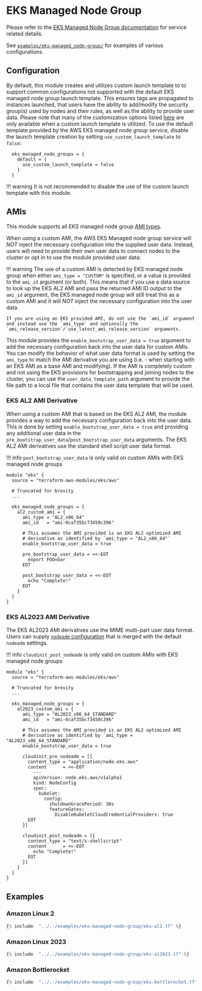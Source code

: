 # EKS Managed Node Group

Please refer to the [EKS Managed Node Group documentation](https://docs.aws.amazon.com/eks/latest/userguide/managed-node-groups.html) for service related details.

See [`examples/eks-managed_node-group/`](https://github.com/terraform-aws-modules/terraform-aws-eks/tree/master/examples/eks-managed-node-group) for examples of various configurations.

## Configuration

By default, this module creates and utilizes custom launch template to to support common configurations not supported with the default EKS managed node group launch template. This ensures tags are propagated to instances launched, that users have the ability to add/modify the security group(s) used by nodes and their rules, as well as the ability to provide user data. Please note that many of the customization options listed [here](https://github.com/terraform-aws-modules/terraform-aws-eks/tree/master/modules/eks-managed-node-group#Inputs) are only available when a custom launch template is utilized. To use the default template provided by the AWS EKS managed node group service, disable the launch template creation by setting `use_custom_launch_template` to `false`:

```hcl
  eks_managed_node_groups = {
    default = {
      use_custom_launch_template = false
    }
  }
```

!!! warning
    It is not recommended to disable the use of the custom launch template with this module.

## AMIs

This module supports all EKS managed node group [AMI types](https://docs.aws.amazon.com/AWSCloudFormation/latest/UserGuide/aws-resource-eks-nodegroup.html#cfn-eks-nodegroup-amitype).

When using a custom AMI, the AWS EKS Managed node group service will *NOT* inject the necessary configuration into the supplied user data. Instead, users will need to provide their own user data to connect nodes to the cluster or opt in to use the module provided user data:

!!! warning
    The use of a custom AMI is detected by EKS managed node group when either `ami_type = "CUSTOM"` is specified, or a value is provided to the `ami_id` argument (or both). This means that if you use a data source to look up the EKS AL2 AMI and pass the returned AMI ID output to the `ami_id` argument, the EKS managed node group will still treat this as a custom AMI and it will *NOT* inject the necessary configuration into the user data.

    If you are using an EKS provided AMI, do not use the `ami_id` argument and instead use the `ami_type` and optionally the `ami_release_version`/`use_latest_ami_release_version` arguments.

This module provides the `enable_bootstrap_user_data = true` argument to add the necessary configuration back into the user data for custom AMIs. You can modify the behavior of what user data format is used by setting the `ami_type` to match the AMI derivative you are using (i.e. - when starting with an EKS AMI as a base AMI and modifying). If the AMI is completely custom and not using the EKS provisions for bootstrapping and joining nodes to the cluster, you can use the `user_data_template_path` argument to provide the file path to a local file that contains the user data template that will be used.

### EKS AL2 AMI Derivative

When using a custom AMI that is based on the EKS AL2 AMI, the module provides a way to add the necessary configuration back into the user data. This is done by setting `enable_bootstrap_user_data = true` and providing any additional user data in the `pre_bootstrap_user_data`/`post_bootstrap_user_data` arguments. The EKS AL2 AMI derivatives use the standard shell script user data format.

!!! info
    `post_bootstrap_user_data` is only valid on custom AMIs with EKS managed node groups

```hcl
module "eks" {
  source = "terraform-aws-modules/eks/aws"

  # Truncated for brevity
  ...

  eks_managed_node_groups = {
    al2_custom_ami = {
      ami_type = "AL2_x86_64"
      ami_id   = "ami-0caf35bc73450c396"

      # This assumes the AMI provided is an EKS AL2 optimized AMI
      # derivative as identified by `ami_type = "AL2_x86_64"`
      enable_bootstrap_user_data = true

      pre_bootstrap_user_data = <<-EOT
        export FOO=bar
      EOT

      post_bootstrap_user_data = <<-EOT
        echo "Complete!"
      EOT
    }
  }
}
```

### EKS AL2023 AMI Derivative

The EKS AL2023 AMI derivatives use the MIME multi-part user data format. Users can supply [`nodeadm` configuration](https://awslabs.github.io/amazon-eks-ami/nodeadm/) that is merged with the default `nodeadm` settings.

!!! info
    `cloudinit_post_nodeadm` is only valid on custom AMIs with EKS managed node groups

```hcl
module "eks" {
  source = "terraform-aws-modules/eks/aws"

  # Truncated for brevity
  ...

  eks_managed_node_groups = {
    al2023_custom_ami = {
      ami_type = "AL2023_x86_64_STANDARD"
      ami_id   = "ami-0caf35bc73450c396"

      # This assumes the AMI provided is an EKS AL2 optimized AMI
      # derivative as identified by `ami_type = "AL2023_x86_64_STANDARD"`
      enable_bootstrap_user_data = true

      cloudinit_pre_nodeadm = [{
        content_type = "application/node.eks.aws"
        content      = <<-EOT
          ---
          apiVersion: node.eks.aws/v1alpha1
          kind: NodeConfig
          spec:
            kubelet:
              config:
                shutdownGracePeriod: 30s
                featureGates:
                  DisableKubeletCloudCredentialProviders: true
        EOT
      }]

      cloudinit_post_nodeadm = [{
        content_type = "text/x-shellscript"
        content      = <<-EOT
          echo "Complete!"
        EOT
      }]
    }
  }
}
```

## Examples

### Amazon Linux 2

```terraform
{% include  "../../examples/eks-managed-node-group/eks-al2.tf" %}
```

### Amazon Linux 2023

```terraform
{% include  "../../examples/eks-managed-node-group/eks-al2023.tf" %}
```

### Amazon Bottlerocket

```terraform
{% include  "../../examples/eks-managed-node-group/eks-bottlerocket.tf" %}
```
